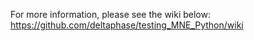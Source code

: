 
For more information, please see the wiki below:
https://github.com/deltaphase/testing_MNE_Python/wiki
